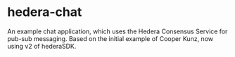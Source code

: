 # hedera-chat
An example chat application, which uses the Hedera Consensus Service for pub-sub messaging. Based on the initial example of Cooper Kunz, now using v2 of  hederaSDK.
